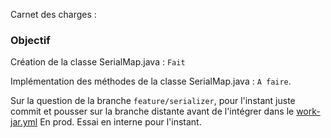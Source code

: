 Carnet des charges : 

### Objectif
Création de la classe SerialMap.java : ```Fait```

Implémentation des méthodes de la classe SerialMap.java : ```A faire```.

Sur la question de la branche ```feature/serializer```, pour l'instant juste commit et pousser sur la branche distante avant de l'intégrer dans le [work-jar.yml](.github/workflows/work-jar.yml) En prod. Essai en interne pour l'instant.